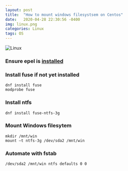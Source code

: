 ```yaml
---
layout: post
title:  "How to mount windows filesystsem on Centos"
date:   2020-04-28 22:30:56 -0400
img: linux.png
categories: Linux
tags: OS
---
```


![Linux]({{site.baseurl}}/images/linux.png)

###  Ensure epel is [installed][epel-url]

### Install fuse if not yet installed
```
dnf install fuse
modprobe fuse
```

### Install ntfs
```
dnf install fuse-ntfs-3g
```

### Mount Windows filesytem
```
mkdir /mnt/win
mount –t ntfs-3g /dev/sda2 /mnt/win
```

### Automate with fstab
```
/dev/sda2 /mnt/win ntfs defaults 0 0
```
[epel-url]: {{site.baseurl}}/linux/2020/04/21/install-epel.html

